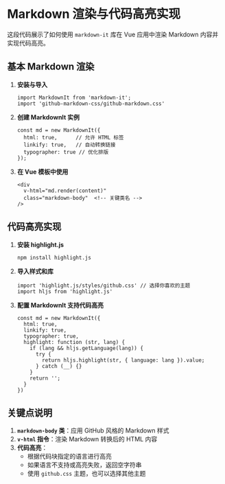 #  **Markdown 渲染与代码高亮实现**

这段代码展示了如何使用 `markdown-it` 库在 Vue 应用中渲染 Markdown 内容并实现代码高亮。

## 基本 Markdown 渲染

1. **安装与导入**

   

   ```
   import MarkdownIt from 'markdown-it';
   import 'github-markdown-css/github-markdown.css'
   ```

2. **创建 MarkdownIt 实例**

   

   ```
   const md = new MarkdownIt({
     html: true,      // 允许 HTML 标签
     linkify: true,   // 自动转换链接
     typographer: true // 优化排版
   });
   ```

3. **在 Vue 模板中使用**

   

   ```
   <div 
     v-html="md.render(content)" 
     class="markdown-body"  <!-- 关键类名 -->
   />
   ```

## 代码高亮实现

1. **安装 highlight.js**

   

   ```
   npm install highlight.js
   ```

2. **导入样式和库**

   

   ```
   import 'highlight.js/styles/github.css' // 选择你喜欢的主题
   import hljs from 'highlight.js'
   ```

3. **配置 MarkdownIt 支持代码高亮**

   

   ```
   const md = new MarkdownIt({
     html: true,
     linkify: true,
     typographer: true,
     highlight: function (str, lang) {
       if (lang && hljs.getLanguage(lang)) {
         try {
           return hljs.highlight(str, { language: lang }).value;
         } catch (__) {}
       }
       return '';
     }
   })
   ```

## 关键点说明

1. **`markdown-body` 类**：应用 GitHub 风格的 Markdown 样式
2. **`v-html` 指令**：渲染 Markdown 转换后的 HTML 内容
3. **代码高亮**：
   - 根据代码块指定的语言进行高亮
   - 如果语言不支持或高亮失败，返回空字符串
   - 使用 `github.css` 主题，也可以选择其他主题